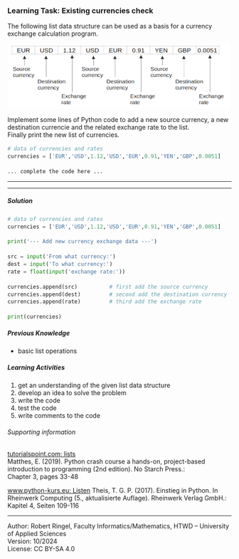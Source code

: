 ### Learning Task: Existing currencies check

The following list data structure can be used as a basis for a currency exchange calculation program.  

![](CurrencyExchangeCalculator.png)

Implement some lines of Python code to add a new source currency, a new destination currencie and the related exchange rate to the list.  
Finally print the new list of currencies.

``` python
# data of currencies and rates
currencies = ['EUR','USD',1.12,'USD','EUR',0.91,'YEN','GBP',0.0051]

... complete the code here ...

```

---------------------------------------
---------------------------------------

##### Solution

``` python
# data of currencies and rates
currencies = ['EUR','USD',1.12,'USD','EUR',0.91,'YEN','GBP',0.0051]

print('--- Add new currency exchange data ---')

src = input('From what currency:')
dest = input('To what currency:')
rate = float(input('exchange rate:'))

currencies.append(src)          # first add the source currency
currencies.append(dest)         # second add the destination currency
currencies.append(rate)         # third add the exchange rate

print(currencies)
```

##### Previous Knowledge

- basic list operations
  
##### Learning Activities

1) get an understanding of the given list data structure
2) develop an idea to solve the problem 
3) write the code
4) test the code
5) write comments to the code

###### Supporting information

[tutorialspoint.com: lists](https://www.tutorialspoint.com/python/python_lists.htm)  
Matthes, E. (2019). Python crash course a hands-on, project-based introduction to programming (2nd edition). No Starch Press.:  
Chapter 3, pages 33-48  

[www.python-kurs.eu: Listen](https://www.python-kurs.eu/python3_listen.php)
Theis, T. G. P. (2017). Einstieg in Python. In Rheinwerk Computing (5., aktualisierte Auflage). Rheinwerk Verlag GmbH.:   
Kapitel 4, Seiten 109-116

----
[//]: # "Learning objective: add data to a list data structure"
[//]: # "Topic: List data structures"
[//]: # "Complexity: 1 - low"
[//]: # "Task type: completion task"

Author: Robert Ringel, Faculty Informatics/Mathematics, HTWD – University of Applied Sciences  
Version: 10/2024            
License: CC BY-SA 4.0
